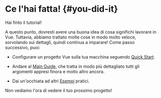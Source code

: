 # Ce l'hai fatta! {#you-did-it}

Hai finto il tutorial!

A questo punto, dovresti avere una buona idea di cosa significhi lavorare in Vue. Tuttavia, abbiamo trattato molte cose in modo molto veloce, sorvolando sui dettagli, quindi continua a imparare! Come passo successivo, puoi:

- Configurare un progetto Vue sulla tua macchina seguendo [Quick Start](/guide/quick-start).

- Andare al [Main Guide](/guide/essentials/application), che tratta in modo più dettagliato tutti gli argomenti appresi finora e molto altro ancora.

- Dai un'occhiata ad altri [Esempi](/examples/) pratici.

Non vediamo l'ora di vedere il tuo prossimo progetto!
